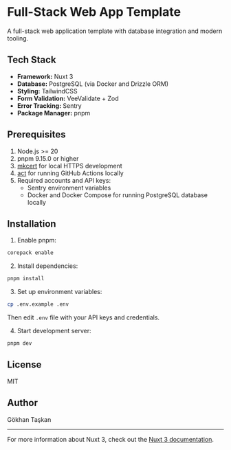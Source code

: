 # Full-Stack Web App Template

A full-stack web application template with database integration and modern tooling.

## Tech Stack

- **Framework:** Nuxt 3
- **Database:** PostgreSQL (via Docker and Drizzle ORM)
- **Styling:** TailwindCSS
- **Form Validation:** VeeValidate + Zod
- **Error Tracking:** Sentry
- **Package Manager:** pnpm

## Prerequisites

1. Node.js >= 20
2. pnpm 9.15.0 or higher
3. [mkcert](https://github.com/FiloSottile/mkcert) for local HTTPS development
4. [act](https://github.com/nektos/act) for running GitHub Actions locally
5. Required accounts and API keys:
   - Sentry environment variables
   - Docker and Docker Compose for running PostgreSQL database locally

## Installation

1. Enable pnpm:

```bash
corepack enable
```

2. Install dependencies:

```bash
pnpm install
```

3. Set up environment variables:

```bash
cp .env.example .env
```

Then edit `.env` file with your API keys and credentials.

4. Start development server:

```bash
pnpm dev
```

## License

MIT

## Author

Gökhan Taşkan

---

For more information about Nuxt 3, check out the [Nuxt 3 documentation](https://nuxt.com/docs).
